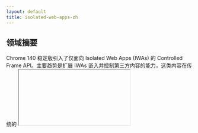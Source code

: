 ```yaml
---
layout: default
title: isolated-web-apps-zh
---
```


## 领域摘要

Chrome 140 稳定版引入了仅面向 Isolated Web Apps (IWAs) 的 Controlled Frame API。主要趋势是扩展 IWAs 嵌入并控制第三方内容的能力，这类内容在传统的 <iframe> 嵌入中会被阻止。此更改对于需要在保持应用级隔离模型的同时集成外部内容的已安装网页应用开发者具有重要意义。它推动了平台发展，为 IWAs 提供了一个官方认可的、更丰富的嵌入场景表面，同时通过 IWA 模型实现集中控制与审查。

## 详细更新

上面的简短摘要概述了本次发布中的具体更改。下面列出 Chrome 140 中为 Isolated Web Apps 添加的单一功能。

### Controlled Frame API (available only to IWAs)（仅适用于 IWAs）

#### 新增内容
添加了一个仅面向 Isolated Web Apps 的 Controlled Frame API。它允许嵌入所有内容，包括无法在标准 <iframe> 中嵌入的第三方内容，并提供对嵌入内容表面的编程式控制。

#### 技术细节
- 该 API 作用域限定于 IWAs（面向隔离应用的安装与打包模型），不适用于常规网页。
- 规范与实现工作通过下列规范和 Chromium 问题跟踪进行记录；请参阅这些链接以获取精确的 API 形态和安全模型。
- 相关链接：
  - 规范: https://wicg.github.io/controlled-frame
  - 跟踪: https://issues.chromium.org/issues/40191772
  - 解释说明: https://github.com/WICG/isolated-web-apps/blob/main/README.md
  - ChromeStatus: https://chromestatus.com/feature/5199572022853632

#### 适用场景
- 在传统嵌入被 `frame-ancestors` 或其他限制阻止时，在 IWA 内嵌入第三方 UI 或内容。
- 构建混合已安装应用，将本地受信任的应用逻辑与远程内容结合，同时保持应用界面在开发者控制之下。
- 在 IWA 打包模型中，开发者需要对嵌入内容的运行时生命周期和集成点进行更细粒度控制的场景。

#### 参考资料
- [GitHub](https://github.com/WICG/isolated-web-apps/blob/main/README.md)
- [Tracking bug](https://issues.chromium.org/issues/40191772)
- [ChromeStatus.com entry](https://chromestatus.com/feature/5199572022853632)
- [Spec](https://wicg.github.io/controlled-frame)

已保存至: digest_markdown/webplatform/Isolated Web Apps/chrome-140-stable-en.md
